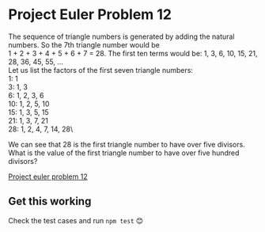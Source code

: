 # Project Euler Problem 12
The sequence of triangle numbers is generated by adding the natural numbers. So the 7th triangle number would be\
1 + 2 + 3 + 4 + 5 + 6 + 7 = 28. The first ten terms would be: 1, 3, 6, 10, 15, 21, 28, 36, 45, 55, ...\
Let us list the factors of the first seven triangle numbers:\
1: 1\
3: 1, 3\
6: 1, 2, 3, 6\
10: 1, 2, 5, 10\
15: 1, 3, 5, 15\
21: 1, 3, 7, 21\
28: 1, 2, 4, 7, 14, 28\

We can see that 28 is the first triangle number to have over five divisors.\
What is the value of the first triangle number to have over five hundred divisors?

[Project euler problem 12](https://projecteuler.net/problem=12)

## Get this working
Check the test cases and run `npm test` 😊